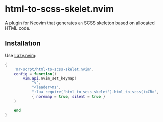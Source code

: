 # html-to-scss-skelet.nvim

A plugin for Neovim that generates an SCSS skeleton based on allocated HTML code.

## Installation

Use [Lazy.nvim](https://github.com/folke/lazy.nvim):

```lua
{
    'mr-scrpt/html-to-scss-skelet.nvim',
    config = function()
        vim.api.nvim_set_keymap(
			"v",
			"<leader>ms",
			":lua require('html_to_scss_skelet').html_to_scss()<CR>",
			{ noremap = true, silent = true }
	)

    end
}

```
